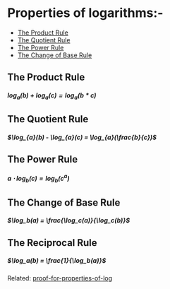 # Properties of logarithms:-
-  [The Product Rule](#The%20Product%20Rule)
-   [The Quotient Rule](#The%20Quotient%20Rule)
-   [The Power Rule](#The%20Power%20Rule)
-   [The Change of Base Rule](#The%20Change%20of%20Base%20Rule)

## The Product Rule
##### $\log_{a}(b) + \log_{a}(c) = \log_{a}(b*c)$

## The Quotient Rule
##### $\log_{a}(b) - \log_{a}(c) = \log_{a}(\frac{b}{c})$

## The Power Rule
##### $a \cdot \log_b(c) = \log_b(c^a)$

## The Change of Base Rule
##### $\log_b(a) = \frac{\log_c(a)}{\log_c(b)}$

## The Reciprocal Rule
##### $\log_a(b) = \frac{1}{\log_b(a)}$

Related: [proof-for-properties-of-log](proof-for-properties-of-log.md)